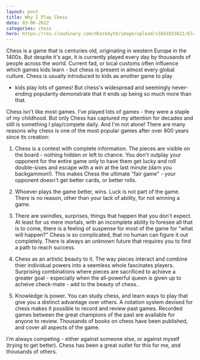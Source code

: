 ```yaml
---
layout: post
title: Why I Play Chess
date: 03-06-2022
categories: chess
hero: https://res.cloudinary.com/dbzsk4ytb/image/upload/v1661033621/blog-images/AdobeStock_117861285_smey5d.jpg
---
```


Chess is a game that is centuries old, originating in western Europe in the 1400s. But despite it's age, it is currently
played every day by thousands of people across the world. Current fad, or local customs often influence which games kids
learn - but chess is present in almost every global culture. Chess is usually introduced to kids as another game to play
- kids play lots of games! But chess's widespread and seemingly never-ending popularity demonstrate that it ends up
being so much more than that.

Chess isn't like most games. I've played lots of games - they were a staple of my childhood. But only Chess has captured
my attention for decades and still is something I play/compete daily. And I'm not alone! There are many reasons why
chess is one of the most popular games after over 800 years since its creation:

1. Chess is a contest with complete information. The pieces are visible on the board - nothing hidden or left to chance.
   You don't outplay your opponent for the entire game only to have them get lucky and roll double-sixes and escape with
   a win at the last minute (darn you backgammon!). This makes Chess the ultimate "fair game" - your opponent doesn't
   get better cards, or better rolls.

1. Whoever plays the game better, wins. Luck is not part of the game. There is no reason, other than your lack of
   ability, for not winning a game.

1. There are swindles, surprises, things that happen that you don't expect. At least for us mere mortals, with an
   incomplete ability to foresee all that is to come, there is a feeling of suspense for most of the game for "what will
   happen?" Chess is so complicated, that no human can figure it out completely. There is always an unknown future that
   requires you to find a path to reach success.

1. Chess as an artistic beauty to it. The way pieces interact and combine thier individual powers into a seemless whole
   fascinates players. Surprising combinations where pieces are sacrificed to achieve a greater goal - especially when
   the all-powerful queen is given up to acheive check-mate - add to the beauty of chess..

1. Knowledge is power. You can study chess, and learn ways to play that give you a distinct advantage over others. A
   notation system devised for chess makes it possible to record and review past games. Recorded games between the great
   champions of the past are available for anyone to review. Thousands of books on chess have been published, and cover
   all aspects of the game.

I'm always competing - either against someone else, or against myself (trying to get better). Chess has been a great
outlet for this for me, and thousands of others.
